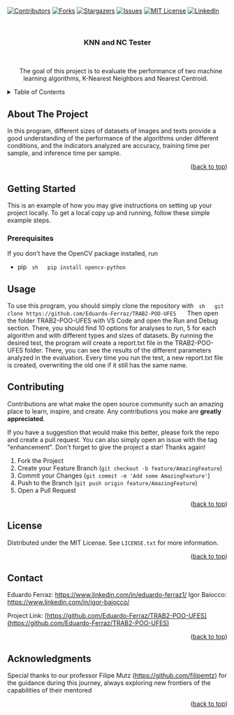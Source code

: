 <!-- Improved compatibility of back to top link: See: https://github.com/othneildrew/Best-README-Template/pull/73 -->
<a name="readme-top"></a>
<!--
*** Thanks for checking out the Best-README-Template. If you have a suggestion
*** that would make this better, please fork the repo and create a pull request
*** or simply open an issue with the tag "enhancement".
*** Don't forget to give the project a star!
*** Thanks again! Now go create something AMAZING! :D
-->




<!-- PROJECT SHIELDS -->
<!--
*** I'm using markdown "reference style" links for readability.
*** Reference links are enclosed in brackets [ ] instead of parentheses ( ).
*** See the bottom of this document for the declaration of the reference variables
*** for contributors-url, forks-url, etc. This is an optional, concise syntax you may use.
*** https://www.markdownguide.org/basic-syntax/#reference-style-links
-->
[![Contributors][contributors-shield]][contributors-url]
[![Forks][forks-shield]][forks-url]
[![Stargazers][stars-shield]][stars-url]
[![Issues][issues-shield]][issues-url]
[![MIT License][license-shield]][license-url]
[![LinkedIn][linkedin-shield]][linkedin-url]




<!-- PROJECT LOGO -->
<br />
<div align="center">

<h3 align="center">KNN and NC Tester</h3>

  <p align="center">
    The goal of this project is to evaluate the performance of two machine learning algorithms, K-Nearest Neighbors and Nearest Centroid.
  </p>
</div>




<!-- TABLE OF CONTENTS -->
<details>
  <summary>Table of Contents</summary>
  <ol>
    <li>
      <a href="#about-the-project">About The Project</a>
    </li>
    <li>
      <a href="#getting-started">Getting Started</a>
      <ul>
        <li><a href="#prerequisites">Prerequisites</a></li>
      </ul>
    </li>
    <li><a href="#usage">Usage</a></li>
    <li><a href="#contributing">Contributing</a></li>
    <li><a href="#license">License</a></li>
    <li><a href="#contact">Contact</a></li>
    <li><a href="#acknowledgments">Acknowledgments</a></li>
  </ol>
</details>




<!-- ABOUT THE PROJECT -->
## About The Project

In this program, different sizes of datasets of images and texts provide a good understanding of the performance of the algorithms under different conditions, and the indicators analyzed are accuracy, training time per sample, and inference time per sample.

<p align="right">(<a href="#readme-top">back to top</a>)</p>


<!-- GETTING STARTED -->
## Getting Started

This is an example of how you may give instructions on setting up your project locally.
To get a local copy up and running, follow these simple example steps.

### Prerequisites

If you don't have the OpenCV package installed, run
* pip
  ```sh
  pip install opencv-python
  ```


<!-- USAGE EXAMPLES -->
## Usage

To use this program, you should simply clone the repository with
  ```sh
  git clone https://github.com/Eduardo-Ferraz/TRAB2-POO-UFES
  ```
Then open the folder TRAB2-POO-UFES with VS Code and open the Run and Debug section.
There, you should find 10 options for analyses to run, 5 for each algorithm and with different types and sizes of datasets.
By running the desired test, the program will create a report.txt file in the TRAB2-POO-UFES folder. There, you can see the results of the different parameters analyzed in the evaluation.
Every time you run the test, a new report.txt file is created, overwriting the old one if it still has the same name.

<!-- CONTRIBUTING -->
## Contributing

Contributions are what make the open source community such an amazing place to learn, inspire, and create. Any contributions you make are **greatly appreciated**.

If you have a suggestion that would make this better, please fork the repo and create a pull request. You can also simply open an issue with the tag "enhancement".
Don't forget to give the project a star! Thanks again!

1. Fork the Project
2. Create your Feature Branch (`git checkout -b feature/AmazingFeature`)
3. Commit your Changes (`git commit -m 'Add some AmazingFeature'`)
4. Push to the Branch (`git push origin feature/AmazingFeature`)
5. Open a Pull Request

<p align="right">(<a href="#readme-top">back to top</a>)</p>




<!-- LICENSE -->
## License

Distributed under the MIT License. See `LICENSE.txt` for more information.

<p align="right">(<a href="#readme-top">back to top</a>)</p>




<!-- CONTACT -->
## Contact

Eduardo Ferraz: https://www.linkedin.com/in/eduardo-ferraz1/
Igor Baiocco: https://www.linkedin.com/in/igor-baiocco/

Project Link: [https://github.com/Eduardo-Ferraz/TRAB2-POO-UFES](https://github.com/Eduardo-Ferraz/TRAB2-POO-UFES)

<p align="right">(<a href="#readme-top">back to top</a>)</p>




<!-- ACKNOWLEDGMENTS -->
## Acknowledgments

Special thanks to our professor Filipe Mutz (https://github.com/filipemtz) for the guidance during this journey, always exploring new frontiers of the capabilities of their mentored

<p align="right">(<a href="#readme-top">back to top</a>)</p>




<!-- MARKDOWN LINKS & IMAGES -->
<!-- https://www.markdownguide.org/basic-syntax/#reference-style-links -->
[contributors-shield]: https://img.shields.io/github/contributors/Eduardo-Ferraz/TRAB2-POO-UFES.svg?style=for-the-badge
[contributors-url]: https://github.com/Eduardo-Ferraz/TRAB2-POO-UFES/graphs/contributors
[forks-shield]: https://img.shields.io/github/forks/Eduardo-Ferraz/TRAB2-POO-UFES.svg?style=for-the-badge
[forks-url]: https://github.com/Eduardo-Ferraz/TRAB2-POO-UFES/network/members
[stars-shield]: https://img.shields.io/github/stars/Eduardo-Ferraz/TRAB2-POO-UFES.svg?style=for-the-badge
[stars-url]: https://github.com/Eduardo-Ferraz/TRAB2-POO-UFES/stargazers
[issues-shield]: https://img.shields.io/github/issues/Eduardo-Ferraz/TRAB2-POO-UFES.svg?style=for-the-badge
[issues-url]: https://github.com/Eduardo-Ferraz/TRAB2-POO-UFES/issues
[license-shield]: https://img.shields.io/github/license/Eduardo-Ferraz/TRAB2-POO-UFES.svg?style=for-the-badge
[license-url]: https://github.com/Eduardo-Ferraz/TRAB2-POO-UFES/LICENSE.txt
[linkedin-shield]: https://img.shields.io/badge/-LinkedIn-black.svg?style=for-the-badge&logo=linkedin&colorB=555
[linkedin-url]: https://linkedin.com/in/eduardo-ferraz1

